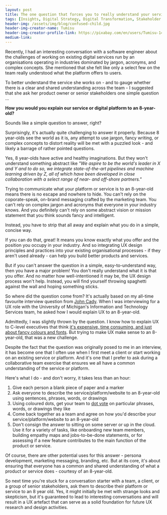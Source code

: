 ```yaml
---
layout: post
title: The one question that forces you to really understand your service or platform
tags: [Insights, Digital Strategy, Digital Transformation, Stakeholder Management]
header-img: /assets/img/blog/confused-child.jpg
header-img-creator-name: Tumisu
header-img-creator-profile-link: https://pixabay.com/en/users/Tumisu-148124/
medium-link:
---
```


Recently, I had an interesting conversation with a software engineer about the challenges of working on existing digital services run by an organisations operating in industries dominated by jargon, acronyms, and complex concepts. She mentioned that she felt like only a select few on the team really understood what the platform offers to users.

To better understand the service she works on - and to gauge whether there is a clear and shared understanding across the team - I suggested that she ask her product owner or senior stakeholders one simple question ...

__How you would you explain our service or digital platform to an 8-year-old?__

Sounds like a simple question to answer, right?

Surprisingly, it's actually quite challenging to answer it properly. Because 8 year-olds see the world as it is, any attempt to use jargon, fancy writing, or complex concepts to distort reality will be met with a puzzled look - and likely a barrage of rather pointed questions.

Yes, 8 year-olds have active and healthy imaginations. But they won't understand something abstract like *"We aspire to be the world's leader in X and Y and to do so, we integrate state-of-the-art pipelines and machine learning driven by Z, all of which have been developed in close collaboration with a select range of near- and off-shore partners."* 

Trying to communicate what your platform or service is to an 8-year-old means there is no escape and nowhere to hide. You can't rely on the coporate-speak, on-brand messaging crafted by the marketing team. You can't rely on complex jargon and acronyms that everyone in your industry knows. And you definitely can't rely on some abstract vision or mission statement that you think sounds fancy and intelligent. 

Instead, you have to strip that all away and explain what you do in a simple, concise way. 

If you can do that, great! It means you know exactly what you offer and the position you occupy in your industry. And so integrating UX design principles and practices into your existing organisational processes - if they aren't used already - can help you build better products and services.

But if you can't answer the question in a simple, easy-to-understand way, then you have a major problem! You don't really understand what it is that you offer. And no matter how well-intentioned it may be, the UX design process won't help. Instead, you will find yourself throwing spaghetti against the wall and hoping something sticks.

So where did the question come from? It's actually based on my all-time favourite interview question from [John Cady](https://www.linkedin.com/in/bingcady). When I was interviewing for a UX role with the University of Michigan's Information and Technology Services team, he asked how I would explain UX to an 8-year-old.

Admittedly, I was slightly thrown by the question. I know how to explain UX to C-level executives that think [it's expensive, time consuming, and just about fancy colours and fonts](http://andrewhercules.com/2018/10/28/debunking-five-common-ux-myths/). But trying to make UX make sense to an 8-year-old, that was a new challenge.

Despite the fact that the question was originally posed to me in an interview, it has become one that I often use when I first meet a client or start working on an existing service or platform. And it's one that I prefer to ask during a collaborative team exercise that ensures we all have a common understanding of the service or platform.

Here's what I do - and don't worry, it takes less than an hour:

1. Give each person a blank piece of paper and a marker
2. Ask everyone to describe the service/platform/website to an 8-year-old using sentences, phrases, words, or drawings
3. Using coloured dots, get your team to [dot vote](http://dotmocracy.org/dot-voting/) on particular phrases, words, or drawings they like
4. Come back together as a team and agree on how you'd describe your service/platform/website to an 8-year-old
5. Don't consign the answer to sitting on some server or up in the cloud. Use it for a variety of tasks, like onboarding new team members, building empathy maps and jobs-to-be-done statements, or for assessing if a new feature contributes to the main function of the product or service.

Of course, there are other potential uses for this answer - persona development, marketing messaging, branding, etc. But at its core, it's about ensuring that everyone has a common and shared understanding of what a product or service does - courtesy of an 8-year-old.

So next time you're stuck for a conversation starter with a team, a client, or a group of senior stakeholders, ask them to describe their platform or service to an 8 year old. Yes, it might initially be met with strange looks and skepticism, but it's guaranteed to lead to interesting conversations and will result in a UX artefact that can serve as a solid foundation for future UX research and design activities.